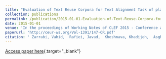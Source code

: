```yaml
---
title: "Evaluation of Text Reuse Corpora for Text Alignment Task of plagiarism Detection"
collection: publications
permalink: /publication/2015-01-01-Evaluation-of-Text-Reuse-Corpora-for-Text-Alignment-Task-of-plagiarism-Detection
date: 2015-01-01
venue: 'In the proceedings of Working Notes of CLEF 2015 - Conference and Labs of the Evaluation forum, Toulouse, France, September 8-11, 2015.'
paperurl: 'http://ceur-ws.org/Vol-1391/147-CR.pdf'
citation: ' Zarrabi, Vahid,  Rafiei, Javad,  Khoshnava, Khadijeh,  Asghari, Habibollah,  Mohtaj, Salar, &quot;Evaluation of Text Reuse Corpora for Text Alignment Task of plagiarism Detection.&quot; In the proceedings of Working Notes of CLEF 2015 - Conference and Labs of the Evaluation forum, Toulouse, France, September 8-11, 2015., 2015.'
---
```

[Access paper here](http://ceur-ws.org/Vol-1391/147-CR.pdf){:target="_blank"}
